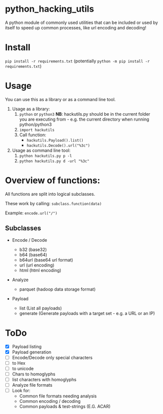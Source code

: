 # python_hacking_utils
A python module of commonly used utilities that can be included or used by itself to speed up common processes, like url encoding and decoding!


# Install
`pip install -r requirements.txt` (potentially `python -m pip install -r requirements.txt`)

# Usage
You can use this as a library or as a command line tool.
1. Usage as a library:
    1. `python` or `python3` **NB**: hackutils.py should be in the current folder you are executing from - e.g. the current directory when running python/python3 
    2. `import hackutils`
    3. Call function:
        * `hackutils.Payload().list()`
        * `hackutils.Decode().url("%3c")`
2. Usage as command line tool:
    1. `python hackutils.py p -l` 
    2. `python hackutils.py d -url "%3c"`

# Overview of functions:
All functions are split into logical subclasses.

These work by calling: `subclass.function(data)`

Example: `encode.url("/")`

## Subclasses
* Encode / Decode
    * b32 (base32)
    * b64 (base64)
    * b64url (base64 url format)
    * url (url encoding)
    * html (html encoding)

* Analyze
    * parquet (hadoop data storage format)

* Payload
    * list  (List all payloads)
    * generate (Generate payloads with a target set - e.g. a URL or an IP)

# ToDo
- [X] Payload listing
- [x] Payload generation
- [ ] Encode/Decode only special characters
- [ ] to Hex
- [ ] to unicode
- [ ] Chars to homoglyphs
- [ ] list characters with homoglyphs
- [ ] Analyze file formats
- [ ] Look for:
    * Common file formats needing analysis
    * Common encoding / decoding
    * Common payloads & test-strings (E.G. ACAR)